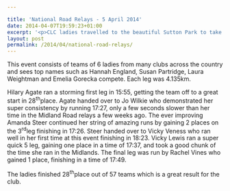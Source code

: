 ```yaml
---

title: 'National Road Relays - 5 April 2014'
date: 2014-04-07T19:59:23+01:00
excerpt: '<p>CLC ladies travelled to the beautiful Sutton Park to take part in the National Road relays on Saturday 5 April 2014.</p>'
layout: post
permalink: /2014/04/national-road-relays/
---
```

This event consists of teams of 6 ladies from many clubs across the country and sees top names such as Hannah England, Susan Partridge, Laura Weightman and Emelia Gorecka compete. Each leg was 4.135km.

Hilary Agate ran a storming first leg in 15:55, getting the team off to a great start in 28<sup>th</sup>place. Agate handed over to Jo Wilkie who demonstrated her super consistency by running 17:27, only a few seconds slower than her time in the Midland Road relays a few weeks ago. The ever improving Amanda Steer continued her string of amazing runs by gaining 2 places on the 3<sup>rd</sup>leg finishing in 17:26. Steer handed over to Vicky Veness who ran well in her first time at this event finishing in 18:23. Vicky Lewis ran a super quick 5 leg, gaining one place in a time of 17:37, and took a good chunk of the time she ran in the Midlands. The final leg was run by Rachel Vines who gained 1 place, finishing in a time of 17:49. 

The ladies finished 28<sup>th</sup>place out of 57 teams which is a great result for the club.